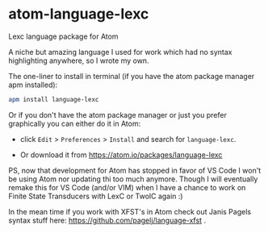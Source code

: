 # atom-language-lexc
 Lexc language package for Atom 

A niche but amazing language I used for work which had no syntax highlighting anywhere, so I wrote my own.


The one-liner to install in terminal (if you have the atom package manager apm installed):

```bash
apm install language-lexc
```

Or if you don't have the atom package manager or just you prefer graphically you can either do it in Atom:

- click `Edit` > `Preferences` > `Install` and search for `language-lexc`.

- Or download it from https://atom.io/packages/language-lexc


PS, now that development for Atom has stopped in favor of VS Code I won't be using Atom nor updating thi too much anymore. Though I will eventually remake this for VS Code (and/or VIM) when I have a chance to work on Finite State Transducers with LexC or TwolC again :)

In the mean time if you work with XFST's in Atom check out Janis Pagels syntax stuff here: https://github.com/pagelj/language-xfst .

